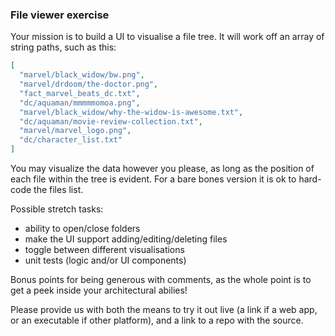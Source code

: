 ﻿### File viewer exercise

Your mission is to build a UI to visualise a file tree. It will work off an array of string paths, such as this:

```json
[
  "marvel/black_widow/bw.png",
  "marvel/drdoom/the-doctor.png",
  "fact_marvel_beats_dc.txt",
  "dc/aquaman/mmmmmomoa.png",
  "marvel/black_widow/why-the-widow-is-awesome.txt",
  "dc/aquaman/movie-review-collection.txt",
  "marvel/marvel_logo.png",
  "dc/character_list.txt"
]
```

You may visualize the data however you please, as long as the position of each file within the tree is evident. For a bare bones version it is ok to hard-code the files list.

Possible stretch tasks:

* ability to open/close folders
* make the UI support adding/editing/deleting files
* toggle between different visualisations
* unit tests (logic and/or UI components)

Bonus points for being generous with comments, as the whole point is to get a peek inside your architectural abilies!

Please provide us with both the means to try it out live (a link if a web app, or an executable if other platform), and a link to a repo with the source.
